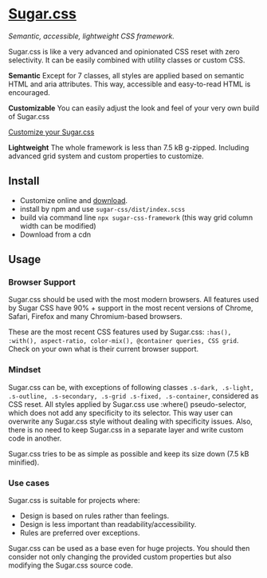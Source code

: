 # [Sugar.css](https://sugar-css.com)

*Semantic, accessible, lightweight CSS framework.*

Sugar.css is like a very advanced and opinionated CSS reset with zero selectivity. It can be easily combined with utility classes or custom CSS.

**Semantic**
Except for 7 classes, all styles are applied based on semantic HTML and aria attributes. This way, accessible and easy-to-read HTML is encouraged.

**Customizable**
You can easily adjust the look and feel of your very own build of Sugar.css

[Customize your Sugar.css](https://sugar-css.com/customize)

**Lightweight**
The whole framework is less than 7.5 kB g-zipped. Including advanced grid system and custom properties to customize.

## Install

-   Customize online and [download](https://sugar-css.com/customize). 
-   install by npm and use `sugar-css/dist/index.scss`
-   build via command line `npx sugar-css-framework` (this way grid column width can be modified)
-   Download from a cdn   

## Usage

### Browser Support

Sugar.css should be used with the most modern browsers. All features used by Sugar CSS have 90% + support in the most recent versions of Chrome, Safari, Firefox and many Chromium-based browsers.

These are the most recent CSS features used by Sugar.css:
`:has(), :with(), aspect-ratio, color-mix(), @container queries, CSS grid`. Check on your own what is their current browser support.

### Mindset

Sugar.css can be, with exceptions of following classes `.s-dark, .s-light, .s-outline, .s-secondary, .s-grid .s-fixed, .s-container`, considered as CSS reset. All styles applied by Sugar.css use :where() pseudo-selector, which does not add any specificity to its selector. This way user can overwrite any Sugar.css style without dealing with specificity issues. Also, there is no need to keep Sugar.css in a separate layer and write custom code in another.

Sugar.css tries to be as simple as possible and keep its size down (7.5 kB minified).

### Use cases

Sugar.css is suitable for projects where:

- Design is based on rules rather than feelings.
- Design is less important than readability/accessibility.
- Rules are preferred over exceptions.

Sugar.css can be used as a base even for huge projects. You should then consider not only changing the provided custom properties but also modifying the Sugar.css source code.